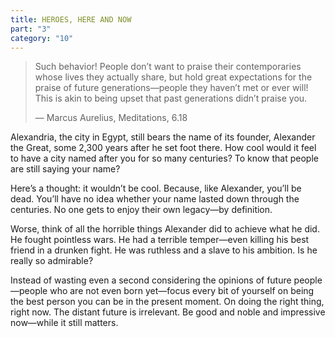 ```yaml
---
title: HEROES, HERE AND NOW
part: "3"
category: "10"
---
```


> Such behavior! People don’t want to praise their contemporaries whose lives they actually share, but hold great expectations for the praise of future generations—people they haven’t met or ever will! This is akin to being upset that past generations didn’t praise you.
>
> — Marcus Aurelius, Meditations, 6.18

Alexandria, the city in Egypt, still bears the name of its founder, Alexander the Great, some 2,300 years after he set foot there. How cool would it feel to have a city named after you for so many centuries? To know that people are still saying your name?

Here’s a thought: it wouldn’t be cool. Because, like Alexander, you’ll be dead. You’ll have no idea whether your name lasted down through the centuries. No one gets to enjoy their own legacy—by definition.

Worse, think of all the horrible things Alexander did to achieve what he did. He fought pointless wars. He had a terrible temper—even killing his best friend in a drunken fight. He was ruthless and a slave to his ambition. Is he really so admirable?

Instead of wasting even a second considering the opinions of future people—people who are not even born yet—focus every bit of yourself on being the best person you can be in the present moment. On doing the right thing, right now. The distant future is irrelevant. Be good and noble and impressive now—while it still matters.
